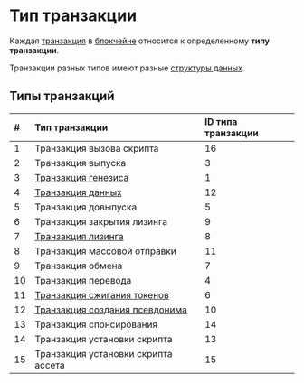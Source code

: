 # Тип транзакции

Каждая [транзакция](/blockchain/transaction.md) в [блокчейне](/blockchain/blockchain.md) относится к определенному **типу транзакции**.

Транзакции разных типов имеют разные [структуры данных](/blockchain/transaction-type-data-structure.md).

## Типы транзакций

| # | Тип транзакции| ID типа транзакции |
| :--- | :--- | :--- |
| 1 | Транзакция вызова скрипта | 16 |
| 2 | Транзакция выпуска | 3 |
| 3 | [Транзакция генезиса](/blockchain/transaction-type/genesis-transaction.md)  | 1 |
| 4 | [Транзакция данных](/blockchain/transaction-type/data-transaction.md) | 12 |
| 5 | Транзакция довыпуска | 5 |
| 6 | Транзакция закрытия лизинга | 9 |
| 7 | [Транзакция лизинга](/blockchain/transaction-type/lease-transaction.md) | 8 |
| 8 | Транзакция массовой отправки | 11 |
| 9 | Транзакция обмена  | 7 |
| 10 | Транзакция перевода | 4 |
| 11 | [Транзакция сжигания токенов](/blockchain/transaction-type/burn-transaction.md) | 6 |
| 12 | [Транзакция создания псевдонима](/blockchain/transaction-type/alias-transaction.md) | 10|
| 13 | Транзакция спонсирования | 14 |
| 14 | Транзакция установки скрипта | 13 |
| 15 | Транзакция установки скрипта ассета | 15 |
